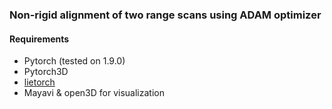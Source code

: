 ### Non-rigid alignment of two range scans using ADAM optimizer

#### Requirements
- Pytorch (tested on 1.9.0)
- Pytorch3D
- [lietorch](https://github.com/princeton-vl/lietorch)
- Mayavi & open3D for visualization

